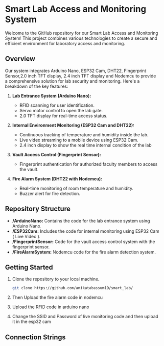 # Smart Lab Access and Monitoring System

Welcome to the GitHub repository for our Smart Lab Access and Monitoring System! This project combines various technologies to create a secure and efficient environment for laboratory access and monitoring.

## Overview

Our system integrates Arduino Nano, ESP32 Cam, DHT22, Fingerprint Sensor,2.0 inch TFT display, 2.4 inch TFT display and Nodemcu to provide a comprehensive solution for lab security and monitoring. Here's a breakdown of the key features:

1. **Lab Entrance System (Arduino Nano):**
   - RFID scanning for user identification.
   - Servo motor control to open the lab gate.
   - 2.0 TFT display for real-time access status.

2. **Internal Environment Monitoring (ESP32 Cam and DHT22):**
   - Continuous tracking of temperature and humidity inside the lab.
   - Live video streaming to a mobile device using ESP32 Cam.
   - 2.4 inch display to show the real time internal condition of the lab
3. **Vault Access Control (Fingerprint Sensor):**
   - Fingerprint authentication for authorized faculty members to access the vault.

4. **Fire Alarm System (DHT22 with Nodemcu):**
   - Real-time monitoring of room temperature and humidity.
   - Buzzer alert for fire detection.

## Repository Structure

- **/ArduinoNano:** Contains the code for the lab entrance system using Arduino Nano.
- **/ESP32Cam:** Includes the code for internal monitoring using ESP32 Cam ( Live Video ).
- **/FingerprintSensor:** Code for the vault access control system with the fingerprint sensor.
- **/FireAlarmSystem:** Nodemcu code for the fire alarm detection system.

## Getting Started

1. Clone the repository to your local machine.

   ```bash
   git clone https://github.com/anikatabassum19/smart_lab/
2. Then Upload the fire alarm code in nodemcu
3. Upload the RFID code in arduino nano
4. Change the SSID and Password of live monitoring code and then upload it in the esp32 cam

## Connection Strings

